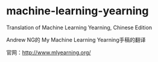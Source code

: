 # machine-learning-yearning
Translation of  Machine Learning Yearning, Chinese Edition

Andrew NG的 My Machine Learning Yearning手稿的翻译

官网：http://www.mlyearning.org/




